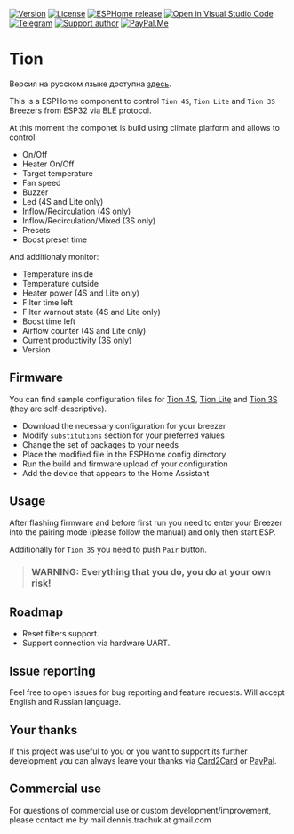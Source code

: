 [![Version][version-shield]][version]
[![License][license-shield]][license]
[![ESPHome release][esphome-release-shield]][esphome-release]
[![Open in Visual Studio Code][open-in-vscode-shield]][open-in-vscode]
[![Telegram][telegram-shield]][telegram]
[![Support author][donate-me-shield]][donate-me]
[![PayPal.Me][paypal-me-shield]][paypal-me]

[version-shield]: https://img.shields.io/static/v1?label=Version&message=2022.7.0&color=green
[version]: https://github.com/dentra/esphome-tion/releases/

[license-shield]: https://img.shields.io/static/v1?label=License&message=MIT&color=orange&logo=license
[license]: https://opensource.org/licenses/MIT

[esphome-release-shield]: https://img.shields.io/static/v1?label=ESPHome&message=2022.6&color=green&logo=esphome
[esphome-release]: https://github.com/esphome/esphome/releases/

[open-in-vscode-shield]: https://img.shields.io/static/v1?label=+&message=Open+in+VSCode&color=blue&logo=visualstudiocode
[open-in-vscode]: https://open.vscode.dev/dentra/esphome-tion

[telegram-shield]: https://img.shields.io/static/v1?label=+&message=Telegram&logo=telegram
[telegram]: https://t.me/esphome_tion

[donate-me-shield]: https://img.shields.io/static/v1?label=+&message=Donate
[donate-me]: https://www.tinkoff.ru/cf/3dZPaLYDBAI

[paypal-me-shield]: https://img.shields.io/static/v1?label=+&message=PayPal.Me&logo=paypal
[paypal-me]: https://paypal.me/dentra0

# Tion

Версия на русском языке доступна [здесь](README_ru.md).

This is a ESPHome component to control `Tion 4S`, `Tion Lite` and `Tion 3S` Breezers from ESP32 via BLE protocol.

At this moment the componet is build using climate platform and allows to control:

* On/Off
* Heater On/Off
* Target temperature
* Fan speed
* Buzzer
* Led (4S and Lite only)
* Inflow/Recirculation (4S only)
* Inflow/Recirculation/Mixed (3S only)
* Presets
* Boost preset time

And additionaly monitor:

* Temperature inside
* Temperature outside
* Heater power (4S and Lite only)
* Filter time left
* Filter warnout state (4S and Lite only)
* Boost time left
* Airflow counter (4S and Lite only)
* Current productivity (3S only)
* Version

## Firmware

You can find sample configuration files for [Tion 4S](tion-4s.yaml), [Tion Lite](tion-lt.yaml) and [Tion 3S](tion-3s.yaml) (they are self-descriptive).

* Download the necessary configuration for your breezer
* Modify `substitutions` section for your preferred values
* Change the set of packages to your needs
* Place the modified file in the ESPHome config directory
* Run the build and firmware upload of your configuration
* Add the device that appears to the Home Assistant

## Usage
After flashing firmware and before first run you need to enter your Breezer into the pairing mode (please follow the manual) and only then start ESP.

Additionally for `Tion 3S` you need to push `Pair` button.

>
> ### **WARNING: Everything that you do, you do at your own risk!**
>

## Roadmap

* Reset filters support.
* Support connection via hardware UART.

## Issue reporting

Feel free to open issues for bug reporting and feature requests. Will accept English and Russian language.

## Your thanks

If this project was useful to you or you want to support its further development you can always leave your thanks
via [Card2Card](https://www.tinkoff.ru/cf/3dZPaLYDBAI ) or [PayPal](https://paypal.me/dentra0 ).

## Commercial use

For questions of commercial use or custom development/improvement, please contact me by mail dennis.trachuk at gmail.com
